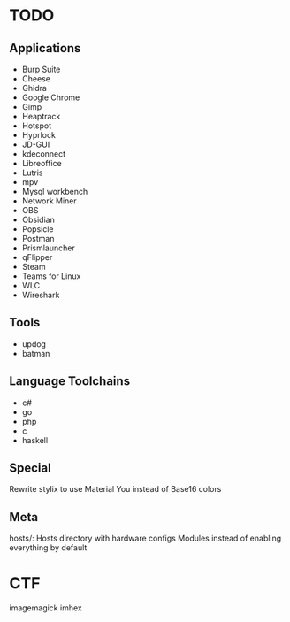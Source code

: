 # TODO
## Applications
- Burp Suite
- Cheese
- Ghidra
- Google Chrome
- Gimp
- Heaptrack
- Hotspot
- Hyprlock
- JD-GUI
- kdeconnect
- Libreoffice
- Lutris
- mpv
- Mysql workbench
- Network Miner
- OBS
- Obsidian
- Popsicle
- Postman
- Prismlauncher
- qFlipper
- Steam
- Teams for Linux
- WLC
- Wireshark

## Tools
- updog
- batman

## Language Toolchains
- c#
- go
- php
- c
- haskell

## Special
Rewrite stylix to use Material You instead of Base16 colors

## Meta
hosts/: Hosts directory with hardware configs
Modules instead of enabling everything by default

# CTF
imagemagick
imhex
